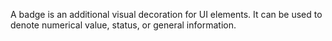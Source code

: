 A badge is an additional visual decoration for UI elements. It can be used to denote numerical value, status, or general information.
